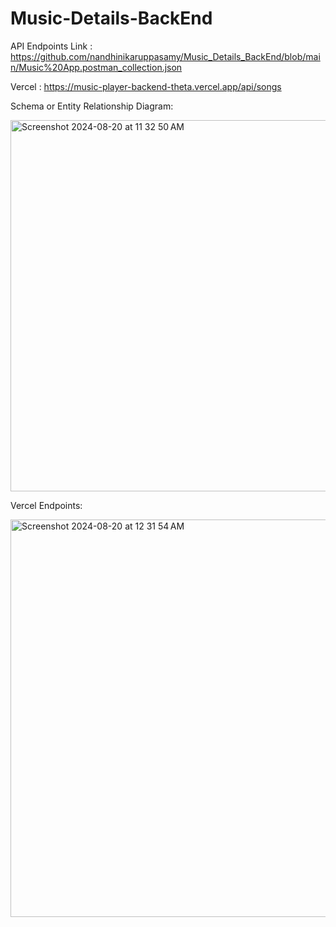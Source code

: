 # Music-Details-BackEnd

API Endpoints Link : https://github.com/nandhinikaruppasamy/Music_Details_BackEnd/blob/main/Music%20App.postman_collection.json

Vercel : https://music-player-backend-theta.vercel.app/api/songs

Schema or Entity Relationship Diagram:

<img width="594" alt="Screenshot 2024-08-20 at 11 32 50 AM" src="https://github.com/user-attachments/assets/89480105-465d-46ab-8300-f4f898b3991a">



Vercel Endpoints:

<img width="636" alt="Screenshot 2024-08-20 at 12 31 54 AM" src="https://github.com/user-attachments/assets/cf72ef18-38d9-478c-a8a4-86fbffa90e5e">

